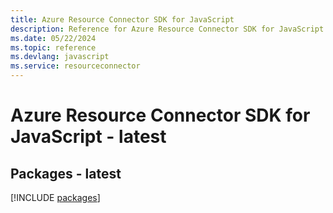 ```yaml
---
title: Azure Resource Connector SDK for JavaScript
description: Reference for Azure Resource Connector SDK for JavaScript
ms.date: 05/22/2024
ms.topic: reference
ms.devlang: javascript
ms.service: resourceconnector
---
```

# Azure Resource Connector SDK for JavaScript - latest
## Packages - latest
[!INCLUDE [packages](resource-connector-index.md)]